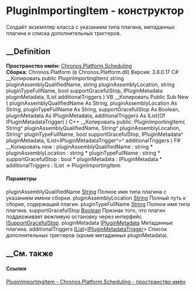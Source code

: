 # PluginImportingItem - конструктор
Создаёт экземпляр класса с указанием типа плагина, метаданных плагина и списка
дополнительных триггеров.
## __Definition
 **Пространство имён:**
[Chronos.Platform.Scheduling](N_Chronos_Platform_Scheduling.htm)  
 **Сборка:** Chronos.Platform (в Chronos.Platform.dll) Версия: 3.6.0.17
C# __Копировать
     public PluginImportingItem(
    	string pluginAssemblyQualifiedName,
    	string pluginAssemblyLocation,
    	string pluginTypeFullName,
    	bool supportGracefulStop,
    	IPluginMetadata pluginMetadata,
    	IList<IPluginMetadataTrigger> additionalTriggers
    )
VB __Копировать
     Public Sub New ( 
    	pluginAssemblyQualifiedName As String,
    	pluginAssemblyLocation As String,
    	pluginTypeFullName As String,
    	supportGracefulStop As Boolean,
    	pluginMetadata As IPluginMetadata,
    	additionalTriggers As IList(Of IPluginMetadataTrigger)
    )
C++ __Копировать
     public:
    PluginImportingItem(
    	String^ pluginAssemblyQualifiedName, 
    	String^ pluginAssemblyLocation, 
    	String^ pluginTypeFullName, 
    	bool supportGracefulStop, 
    	IPluginMetadata^ pluginMetadata, 
    	IList<IPluginMetadataTrigger^>^ additionalTriggers
    )
F# __Копировать
     new : 
            pluginAssemblyQualifiedName : string * 
            pluginAssemblyLocation : string * 
            pluginTypeFullName : string * 
            supportGracefulStop : bool * 
            pluginMetadata : IPluginMetadata * 
            additionalTriggers : IList<IPluginMetadataTrigger> -> PluginImportingItem
#### Параметры
pluginAssemblyQualifiedName
[String](https://learn.microsoft.com/dotnet/api/system.string)
    Полное имя типа плагина с указанием имени сборки.
pluginAssemblyLocation
[String](https://learn.microsoft.com/dotnet/api/system.string)
    Полный путь к сборке, содержащей плагин.
pluginTypeFullName
[String](https://learn.microsoft.com/dotnet/api/system.string)
    Полное имя типа плагина.
supportGracefulStop
[Boolean](https://learn.microsoft.com/dotnet/api/system.boolean)
    Признак того, что плагин поддерживает вежливую остановку через интерфейс [ISupportGracefulStop](T_Chronos_Contracts_ISupportGracefulStop.htm).
pluginMetadata [IPluginMetadata](T_Chronos_Contracts_IPluginMetadata.htm)
    Метаданные плагина.
additionalTriggers
[IList](https://learn.microsoft.com/dotnet/api/system.collections.generic.ilist-1)<[IPluginMetadataTrigger](T_Chronos_Contracts_IPluginMetadataTrigger.htm)>
    Список дополнительных триггеров (кроме метаданных pluginMetadata).
##  __См. также
#### Ссылки
[PluginImportingItem -
](T_Chronos_Platform_Scheduling_PluginImportingItem.htm)
[Chronos.Platform.Scheduling - пространство
имён](N_Chronos_Platform_Scheduling.htm)
